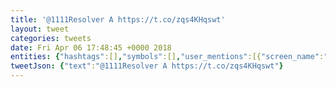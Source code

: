 ```yaml
---
title: '@1111Resolver A https://t.co/zqs4KHqswt'
layout: tweet
categories: tweets
date: Fri Apr 06 17:48:45 +0000 2018
entities: {"hashtags":[],"symbols":[],"user_mentions":[{"screen_name":"1111Resolver","name":"Cloudflare DNS","id":980819940415426600,"id_str":"980819940415426560","indices":[0,13]}],"urls":[{"url":"https://t.co/zqs4KHqswt","expanded_url":"http://hubba.com","display_url":"hubba.com","indices":[16,39]}]}
tweetJson: {"text":"@1111Resolver A https://t.co/zqs4KHqswt"}
---
```

